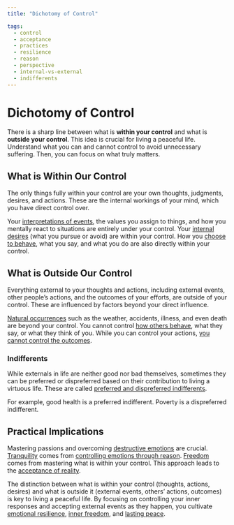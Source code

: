 ```yaml
---
title: "Dichotomy of Control"

tags:
  - control
  - acceptance
  - practices
  - resilience
  - reason
  - perspective
  - internal-vs-external
  - indifferents
---
```


# Dichotomy of Control

There is a sharp line between what is **within your control** and what is
**outside your control**. This idea is crucial for living a peaceful life.
Understand what you can and cannot control to avoid unnecessary suffering. Then,
you can focus on what truly matters.

## What is Within Our Control

The only things fully within your control are your own thoughts, judgments,
desires, and actions. These are the internal workings of your mind, which you
have direct control over. 

Your [interpretations of events](thoughts-judgments.md), the values you assign
to things, and how you mentally react to situations are entirely under your
control. Your [internal desires](desires-aversions.md) (what you pursue or
avoid) are within your control. How you [choose to behave](actions.md), what you
say, and what you do are also directly within your control.

## What is Outside Our Control

Everything external to your thoughts and actions, including external events,
other people’s actions, and the outcomes of your efforts, are outside of your
control. These are influenced by factors beyond your direct influence.

[Natural occurrences](external-events.md) such as the weather, accidents,
illness, and even death are beyond your control. You cannot control [how others
behave](other-peoples-actions-opinions.md), what they say, or what they think of
you. While you can control your actions, [you cannot control the
outcomes](outcomes-our-efforts.md).

### Indifferents

While externals in life are neither good nor bad themselves, sometimes they can
be preferred or dispreferred based on their contribution to living a virtuous
life. These are called [preferred and dispreferred
indifferents](preferred-dispreferred-indifferents.md).

For example, good health is a preferred indifferent. Poverty is a dispreferred
indifferent.

## Practical Implications

Mastering passions and overcoming [destructive
emotions](destructive-emotions.md) are crucial.
[Tranquility](freedom-disturbance.md) comes from [controlling emotions through
reason](emotional-resilience.md). [Freedom](freedom-disturbance.md) comes from
mastering what is within your control. This approach leads to the [acceptance of
reality](freedom-disturbance.md).

The distinction between what is within your control (thoughts, actions, desires)
and what is outside it (external events, others’ actions, outcomes) is key to
living a peaceful life. By focusing on controlling your inner responses and
accepting external events as they happen, you cultivate [emotional
resilience](emotional-resilience.md), [inner freedom](freedom-disturbance.md), and
[lasting peace](freedom-disturbance.md).
